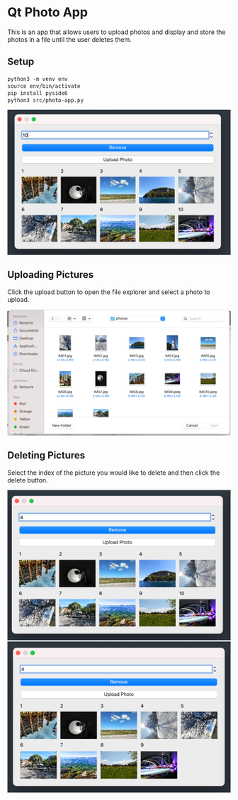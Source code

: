 # Qt Photo App

This is an app that allows users to upload photos and display and store the photos in a file until the user deletes them.

## Setup

```
python3 -m venv env
source env/bin/activate
pip install pyside6
python3 src/photo-app.py
```

![Picture of the Home Screen](docs/screenshots/home-page.png)

## Uploading Pictures

Click the upload button to open the file explorer and select a photo to upload.

![Picture of Finder Images](docs/screenshots/finder-pictures.png)


## Deleting Pictures

Select the index of the picture you would like to delete and then click the delete button.

![Picture of App Before Deleting the Fourth Image](docs/screenshots/before-delete.png)
![Picture of App After Deleting the Fourth Image](docs/screenshots/after-delete.png)

